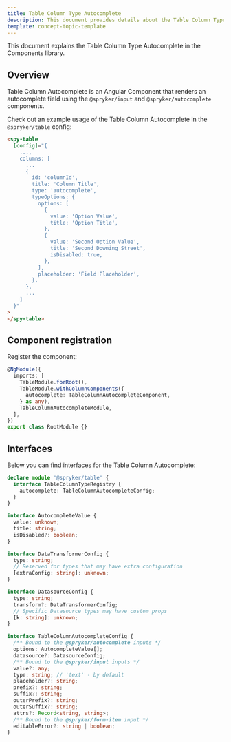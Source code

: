 ```yaml
---
title: Table Column Type Autocomplete
description: This document provides details about the Table Column Type Autocomplete in the Components Library.
template: concept-topic-template
---
```


This document explains the Table Column Type Autocomplete in the Components library.

## Overview

Table Column Autocomplete is an Angular Component that renders an autocomplete field using the `@spryker/input` and `@spryker/autocomplete` components.

Check out an example usage of the Table Column Autocomplete in the `@spryker/table` config:

```html
<spy-table 
  [config]="{
    ...,
    columns: [
      ...
      {
        id: 'columnId',
        title: 'Column Title',
        type: 'autocomplete',
        typeOptions: {
          options: [
            {
              value: 'Option Value',
              title: 'Option Title',
            },
            {
              value: 'Second Option Value',
              title: 'Second Downing Street',
              isDisabled: true,
            },
          ],
          placeholder: 'Field Placeholder',
        },
      },
      ...
    ]
  }"
>
</spy-table>
```

## Component registration

Register the component:

```ts
@NgModule({
  imports: [
    TableModule.forRoot(),
    TableModule.withColumnComponents({
      autocomplete: TableColumnAutocompleteComponent,
    } as any),
    TableColumnAutocompleteModule,
  ],
})
export class RootModule {}
```

## Interfaces

Below you can find interfaces for the Table Column Autocomplete:

```ts
declare module '@spryker/table' {
  interface TableColumnTypeRegistry {
    autocomplete: TableColumnAutocompleteConfig;
  }
}

interface AutocompleteValue {
  value: unknown;
  title: string;
  isDisabled?: boolean;
}

interface DataTransformerConfig {
  type: string;
  // Reserved for types that may have extra configuration
  [extraConfig: string]: unknown;
}

interface DatasourceConfig {
  type: string;
  transform?: DataTransformerConfig;
  // Specific Datasource types may have custom props
  [k: string]: unknown;
}

interface TableColumnAutocompleteConfig {
  /** Bound to the @spryker/autocomplete inputs */
  options: AutocompleteValue[];
  datasource?: DatasourceConfig;
  /** Bound to the @spryker/input inputs */
  value?: any;
  type: string; // 'text' - by default
  placeholder?: string;
  prefix?: string;
  suffix?: string;
  outerPrefix?: string;
  outerSuffix?: string;
  attrs?: Record<string, string>;
  /** Bound to the @spryker/form-item input */
  editableError?: string | boolean;
}
```
